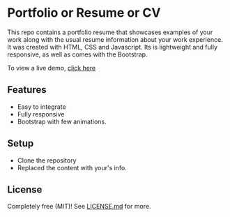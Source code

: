 
# Portfolio  or Resume or CV
This repo contains a portfolio resume that showcases examples of your work along with the usual resume information about your work experience.
It was created with HTML, CSS and Javascript. Its is lightweight and fully responsive, as well as comes with the Bootstrap.

To view a live demo, [click here](https://Bharathidasan-tech.github.io)

## Features
* Easy to integrate
* Fully responsive
* Bootstrap with few animations.

## Setup
* Clone the repository
* Replaced the content with your's info.

## License

Completely free (MIT)! See [LICENSE.md](LICENSE.md) for more.
